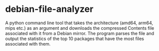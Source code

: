 # debian-file-analyzer
A python command line tool that takes the architecture (amd64, arm64, mips etc.) as an argument and downloads the compressed Contents file associated with it from a Debian mirror. The program parses the file and output the statistics of the top 10 packages that have the most files associated with them.

